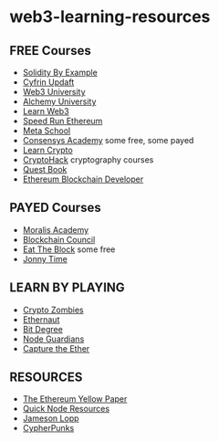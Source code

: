 # web3-learning-resources

## FREE Courses 
- [Solidity By Example](https://solidity-by-example.org/)
- [Cyfrin Updaft](https://updraft.cyfrin.io/)
- [Web3 University](https://www.web3.university/)
- [Alchemy University](https://www.alchemy.com/university/courses/)
- [Learn Web3](https://learnweb3.io/)
- [Speed Run Ethereum](https://speedrunethereum.com/)
- [Meta School](https://metaschool.so/)
- [Consensys Academy](https://courses.consensys.net/collections) some free, some payed
- [Learn Crypto](https://learncrypto.com/)
- [CryptoHack](https://cryptohack.org/) cryptography courses
- [Quest Book](https://learn.questbook.xyz/)
- [Ethereum Blockchain Developer](https://ethereum-blockchain-developer.com/)

## PAYED Courses
- [Moralis Academy](https://academy.moralis.io/)
- [Blockchain Council](https://www.blockchain-council.org/)
- [Eat The Block](https://eattheblocks.com/) some free
- [Jonny Time](https://johnnytime.xyz/)

## LEARN BY PLAYING
- [Crypto Zombies](https://cryptozombies.io/)
- [Ethernaut](https://ethernaut.openzeppelin.com/)
- [Bit Degree](https://www.bitdegree.org/)
- [Node Guardians](https://nodeguardians.io/)
- [Capture the Ether](https://capturetheether.com/)

## RESOURCES
- [The Ethereum Yellow Paper](https://ethereum.github.io/yellowpaper/paper.pdf)
- [Quick Node Resources](https://www.quicknode.com/guides/welcome)
- [Jameson Lopp](https://www.lopp.net/bitcoin-information.html)
- [CypherPunks](https://cypherpunks-core.github.io/ethereumbook/)
